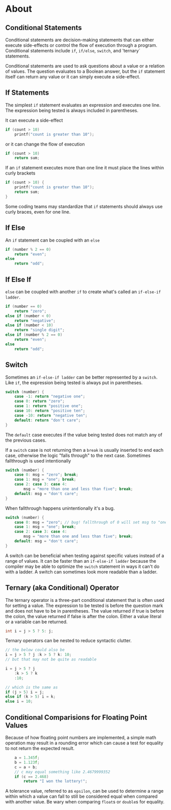 # About

## Conditional Statements

Conditional statements are decision-making statements that can either execute
side-effects or control the flow of execution through a program. Conditional 
statements include `if`, `if/else`, `switch`, and 'ternary` statements.

Conditional statements are used to ask questions about a value or a relation of
values. The question evaluates to a Boolean answer, but the `if` statement
itself can return any value or it can simply execute a side-effect.

## If Statements

The simplest `if` statement evaluates an expression and executes one line. The
expression being tested is always included in parentheses.

It can execute a side-effect

```c
if (count > 10)
    printf("count is greater than 10");
```

or it can change the flow of execution


```c
if (count > 10)
    return sum;
```

If an `if` statement executes more than one line it must place the lines within
curly brackets

```c
if (count > 10) {
    printf("count is greater than 10");
    return sum;
}
```

Some coding teams may standardize that `if` statements should always use curly
braces, even for one line.


## If Else

An `if` statement can be coupled with an `else`

```c
if (number % 2 == 0)
    return "even";
else
    return "odd";
```

## If Else If


`else` can be coupled with another `if` to create what's called
an `if-else-if ladder`.

```c
if (number == 0)
    return "zero";
else if (number < 0)
    return "negative";
else if (number < 10)
    return "single digit";   
else if (number % 2 == 0)
    return "even";
else
    return "odd";
```

## Switch


Sometimes an `if-else-if ladder` can be better represented by a
`switch`. Like `if`, the expression being tested is always put
in parentheses.

```c
switch (number) {
    case -1: return "negative one";
    case 0: return "zero";
    case 1: return "positive one";
    case 10: return "positive ten";
    case -10: return "negative ten";
    default: return "don't care";
}
```

The `default` case executes if the value being tested does not
match any of the previous cases.

If a `switch` case is not returning then a `break` is usually
inserted to end each case, otherwise the logic "falls through"
to the next case. Sometimes fallthrough is used
intentionally

```c
switch (number) {
    case 0: msg = "zero"; break;
    case 1: msg = "one"; break;
    case 2: case 3: case 4:
        msg = "more than one and less than five"; break;
    default: msg = "don't care";
}
```

When fallthrough happens unintentionally it's a bug.

```c
switch (number) {
    case 0: msg = "zero"; // bug! fallthrough of 0 will set msg to "one"
    case 1: msg = "one"; break; 
    case 2: case 3: case 4:
        msg = "more than one and less than five"; break;
    default: msg = "don't care";
}
```

A switch can be beneficial when testing against specific values
instead of a range of values. It can be faster than an
`if-else-if ladder` because the compiler may be able to optimize
the `switch` statement in ways it can't do with a ladder. A switch
can sometimes look more readable than a ladder.

## Ternary (aka Conditional) Operator

The ternary operator is a three-part conditional statement that is
often used for setting a value. The expression to be tested is
before the question mark and does not have to be in parentheses.
The value returned if true is before the colon, the value returned
if false is after the colon. Either a value literal or a variable
can be returned.

```c
int i = j > 5 ? 5: j;
```

Ternary operators can be nested to reduce syntactic clutter.

```c
// the below could also be 
i = j > 5 ? j :k > 5 ? k: 10;
// but that may not be quite as readable

i = j > 5 ? j
    :k > 5 ? k
    :10;

// which is the same as
if (j > 5) i = j;
else if (k > 5) i = k;
else i = 10;
```

## Conditional Comparisions for Floating Point Values

Because of how floating point numbers are implemented, a simple math
operation may result in a rounding error which can cause a test for
equality to not return the expected result.

```c
    a = 1.345f;
    b = 1.123f;
    c = a + b;
    // c may equal something like 2.4679999352
    if (c == 2.468)
        return "I won the lottery!";
```

A tolerance value, referred to as `epsilon`, can be used to determine a range
within which a value can fall to still be considered equal when compared with
another value. Be wary when comparing `float`s or `double`s for equality.
